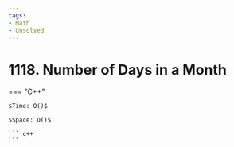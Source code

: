 ```yaml
---
tags:
- Math
- Unsolved
---
```



# 1118. Number of Days in a Month

=== "C++"

    $Time: O()$

    $Space: O()$

    ``` c++
    ```